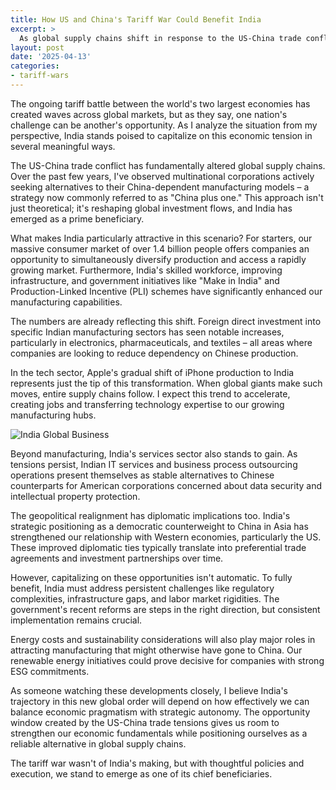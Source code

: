 ```yaml
---
title: How US and China's Tariff War Could Benefit India
excerpt: >
  As global supply chains shift in response to the US-China trade conflict, India finds itself at a strategic advantage. With a large consumer base, rising manufacturing capabilities, and growing geopolitical relevance, the nation is well-positioned to become a key alternative in the evolving global economy.
layout: post
date: '2025-04-13'
categories:
- tariff-wars
---
```


The ongoing tariff battle between the world's two largest economies has created waves across global markets, but as they say, one nation's challenge can be another's opportunity. As I analyze the situation from my perspective, India stands poised to capitalize on this economic tension in several meaningful ways.

The US-China trade conflict has fundamentally altered global supply chains. Over the past few years, I've observed multinational corporations actively seeking alternatives to their China-dependent manufacturing models – a strategy now commonly referred to as "China plus one." This approach isn't just theoretical; it's reshaping global investment flows, and India has emerged as a prime beneficiary.

What makes India particularly attractive in this scenario? For starters, our massive consumer market of over 1.4 billion people offers companies an opportunity to simultaneously diversify production and access a rapidly growing market. Furthermore, India's skilled workforce, improving infrastructure, and government initiatives like "Make in India" and Production-Linked Incentive (PLI) schemes have significantly enhanced our manufacturing capabilities.

The numbers are already reflecting this shift. Foreign direct investment into specific Indian manufacturing sectors has seen notable increases, particularly in electronics, pharmaceuticals, and textiles – all areas where companies are looking to reduce dependency on Chinese production.

In the tech sector, Apple's gradual shift of iPhone production to India represents just the tip of this transformation. When global giants make such moves, entire supply chains follow. I expect this trend to accelerate, creating jobs and transferring technology expertise to our growing manufacturing hubs.

![India Global Business](https://images.unsplash.com/photo-1741591646784-d4af2fa75c90)

Beyond manufacturing, India's services sector also stands to gain. As tensions persist, Indian IT services and business process outsourcing operations present themselves as stable alternatives to Chinese counterparts for American corporations concerned about data security and intellectual property protection.

The geopolitical realignment has diplomatic implications too. India's strategic positioning as a democratic counterweight to China in Asia has strengthened our relationship with Western economies, particularly the US. These improved diplomatic ties typically translate into preferential trade agreements and investment partnerships over time.

However, capitalizing on these opportunities isn't automatic. To fully benefit, India must address persistent challenges like regulatory complexities, infrastructure gaps, and labor market rigidities. The government's recent reforms are steps in the right direction, but consistent implementation remains crucial.

Energy costs and sustainability considerations will also play major roles in attracting manufacturing that might otherwise have gone to China. Our renewable energy initiatives could prove decisive for companies with strong ESG commitments.

As someone watching these developments closely, I believe India's trajectory in this new global order will depend on how effectively we can balance economic pragmatism with strategic autonomy. The opportunity window created by the US-China trade tensions gives us room to strengthen our economic fundamentals while positioning ourselves as a reliable alternative in global supply chains.

The tariff war wasn't of India's making, but with thoughtful policies and execution, we stand to emerge as one of its chief beneficiaries.
